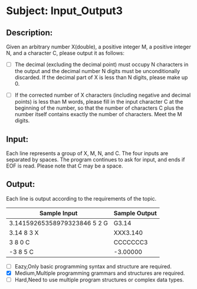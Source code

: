 # Subject: Input_Output3
## Description:
Given an arbitrary number X(double), a positive integer M, a positive integer N, and a character C, please output it as follows: 

- [ ] The decimal (excluding the decimal point) must occupy N characters in the output and the decimal number N digits must be unconditionally discarded. If the decimal part of X is less than N digits, please make up 0.
- [ ] If the corrected number of X characters (including negative and decimal points) is less than M words, please fill in the input character C at the beginning of the number, so that the number of characters C plus the number itself contains exactly the number of characters. Meet the M digits.



## Input:
Each line represents a group of X, M, N, and C. The four inputs are separated by spaces.
The program continues to ask for input, and ends if EOF is read.
Please note that C may be a space.


## Output:
Each line is output according to the requirements of the topic.


| Sample Input	 | Sample Output |
| -------- | -------- |
|    3.14159265358979323846 5 2 G      |    G3.14      |
|   3.14 8 3 X       |    XXX3.140      |
|       3 8 0 C   | 	CCCCCCC3         |
| -3 8 5 C     | -3.00000   |



- [ ]  Eazy,Only basic programming syntax and structure are required.
- [x]  Medium,Multiple programming grammars and structures are required.
- [ ] Hard,Need to use multiple program structures or complex data types.
